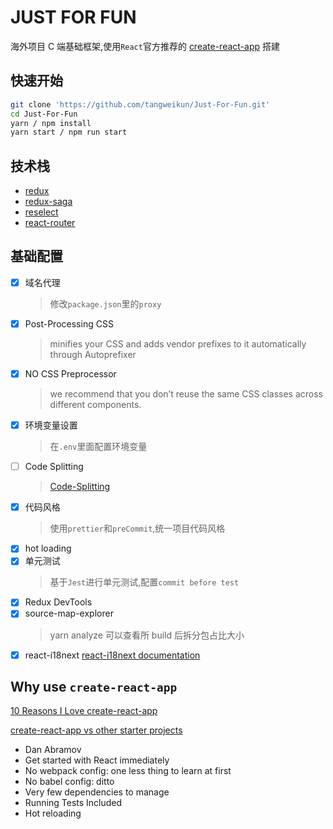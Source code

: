 # JUST FOR FUN

海外项目 C 端基础框架,使用`React`官方推荐的 [create-react-app](https://github.com/facebook/create-react-app) 搭建

## 快速开始

```bash
git clone 'https://github.com/tangweikun/Just-For-Fun.git'
cd Just-For-Fun
yarn / npm install
yarn start / npm run start
```

## 技术栈

- [redux](https://redux.js.org)
- [redux-saga](https://redux-saga.js.org)
- [reselect](https://github.com/reduxjs/reselect)
- [react-router](https://reacttraining.com/react-router)

## 基础配置

- [x] 域名代理
  > 修改`package.json`里的`proxy`
- [x] Post-Processing CSS
  > minifies your CSS and adds vendor prefixes to it automatically through Autoprefixer
- [x] NO CSS Preprocessor
  > we recommend that you don’t reuse the same CSS classes across different components.
- [x] 环境变量设置
  > 在`.env`里面配置环境变量
- [ ] Code Splitting
  > [Code-Splitting](https://reactjs.org/docs/code-splitting.html)
- [x] 代码风格
  > 使用`prettier`和`preCommit`,统一项目代码风格
- [x] hot loading
- [x] 单元测试
  > 基于`Jest`进行单元测试,配置`commit before test`
- [x] Redux DevTools
- [x] source-map-explorer
  > yarn analyze
  > 可以查看所 build 后拆分包占比大小
- [x] react-i18next
      [react-i18next documentation](https://react.i18next.com/components/i18next-instance)

## Why use `create-react-app`

[10 Reasons I Love create-react-app](https://www.peterbe.com/plog/10-reasons-i-love-create-react-app)

[create-react-app vs other starter projects](https://www.javascriptstuff.com/create-react-app/)

- Dan Abramov
- Get started with React immediately
- No webpack config: one less thing to learn at first
- No babel config: ditto
- Very few dependencies to manage
- Running Tests Included
- Hot reloading
